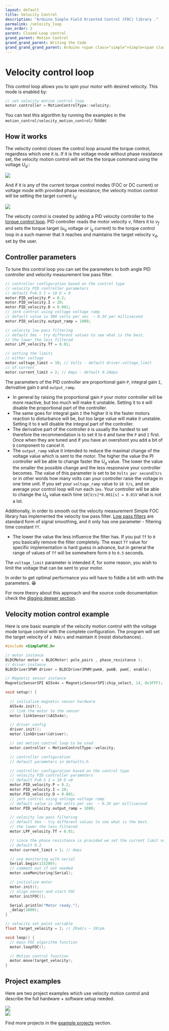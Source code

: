 ```yaml
---
layout: default
title: Velocity Control
description: "Arduino Simple Field Oriented Control (FOC) library ."
permalink: /velocity_loop
nav_order: 2
parent: Closed-Loop control
grand_parent: Motion Control
grand_grand_parent: Writing the Code
grand_grand_grand_parent: Arduino <span class="simple">Simple<span class="foc">FOC</span>library</span>
---
```


# Velocity control loop
This control loop allows you to spin your motor with desired velocity. This mode is enabled by:
```cpp
// set velocity motion control loop
motor.controller = MotionControlType::velocity;
```
You can test this algorithm by running the examples in the `motion_control/velocity_motion_control/` folder.


## How it works
The velocity control closes the control loop around the torque control, regardless which one it is. If it is the voltage mode without phase resistance set, the velocity motion control will set the the torque command using the voltage <i>U<sub>q</sub></i>::

<img src="extras/Images/velocity_loop_v.png" >

And if it is any of the current torque control modes (FOC or DC current) or voltage mode with provided phase resistance, the velocity motion control will be setting the target current <i>i<sub>q</sub></i>:

<img src="extras/Images/velocity_loop_i.png" >


The velocity control is created by adding a PID velocity controller to the [torque control loop](torque_control). PID controller reads the motor velocity <i>v</i>, filters it to <i>v<sub>f</sub></i> and sets the torque target (<i>u<sub>q</sub></i> voltage or <i>i<sub>q</sub></i> current) to the torque control loop in a such manner that it reaches and maintains the target velocity <i>v<sub>d</sub></i>, set by the user. 

## Controller parameters
To tune this control loop you can set the parameters to both angle PID controller and velocity measurement low pass filter. 
``` cpp
// controller configuration based on the control type 
// velocity PID controller parameters
// default P=0.5 I = 10 D = 0
motor.PID_velocity.P = 0.2;
motor.PID_velocity.I = 20;
motor.PID_velocity.D = 0.001;
// jerk control using voltage voltage ramp
// default value is 300 volts per sec  ~ 0.3V per millisecond
motor.PID_velocity.output_ramp = 1000;

// velocity low pass filtering
// default 5ms - try different values to see what is the best. 
// the lower the less filtered
motor.LPF_velocity.Tf = 0.01;

// setting the limits
// either voltage
motor.voltage_limit = 10; // Volts - default driver.voltage_limit
// of current 
motor.current_limit = 2; // Amps - default 0.2Amps
```
The parameters of the PID controller are proportional gain `P`, integral gain `I`, derivative gain `D`  and `output_ramp`. 
- In general by raising the proportional gain `P`  your motor controller will be more reactive, but too much will make it unstable. Setting it to `0` will disable the proportional part of the controller.
- The same goes for integral gain `I` the higher it is the faster motors reaction to disturbance will be, but too large value will make it unstable. Setting it to `0` will disable the integral part of the controller.
- The derivative part of the controller `D` is usually the hardest to set therefore the recommendation is to set it to `0` and tune the `P` and `I` first. Once when they are tuned and if you have an overshoot you add a bit of `D` component to cancel it.
- The `output_ramp` value it intended to reduce the maximal change of the voltage value which is sent to the motor. The higher the value the PI controller will be able to change faster the <i>U<sub>q</sub></i> value. The lower the value the smaller the possible change and the less responsive your controller becomes. The value of this parameter is set to be `Volts per second[V/s` or in other words how many volts can your controller raise the voltage in one time unit. If you set your `voltage_ramp` value to `10 V/s`, and on average your control loop will run each `1ms`. Your controller will be able to change the <i>U<sub>q</sub></i> value each time `10[V/s]*0.001[s] = 0.01V` what is not a lot.

Additionally, in order to smooth out the velocity measurement Simple FOC library has implemented the velocity low pass filter. [Low pass filters](https://en.wikipedia.org/wiki/Low-pass_filter) are standard form of signal smoothing, and it only has one parameter - filtering time constant `Tf`. 
- The lower the value the less influence the filter has. If you put `Tf` to `0` you basically remove the filter completely. The exact `Tf` value for specific implementation is hard guess in advance, but in general the range of values of `Tf` will be somewhere form `0` to `0.5` seconds.

The `voltage_limit` parameter is intended if, for some reason, you wish to limit the voltage that can be sent to your motor.  

In order to get optimal performance you will have to fiddle a bit with with the parameters. 😁

For more theory about this approach and the source code documentation check the [digging deeper section](digging_deeper).

## Velocity motion control example

Here is one basic example of the velocity motion control with the voltage mode torque control with the complete configuration. The program will set the target velocity of `2 RAD/s` and maintain it (resist disturbances) .

```cpp
#include <SimpleFOC.h>

// motor instance
BLDCMotor motor = BLDCMotor( pole_pairs , phase_resistance );
// driver instance
BLDCDriver3PWM driver = BLDCDriver3PWM(pwmA, pwmB, pwmC, enable);

// Magnetic sensor instance
MagneticSensorSPI AS5x4x = MagneticSensorSPI(chip_select, 14, 0x3FFF);

void setup() {
 
  // initialize magnetic sensor hardware
  AS5x4x.init();
  // link the motor to the sensor
  motor.linkSensor(&AS5x4x);

  // driver config
  driver.init();
  motor.linkDriver(&driver);

  // set motion control loop to be used
  motor.controller = MotionControlType::velocity;

  // controller configuration 
  // default parameters in defaults.h

  // controller configuration based on the control type 
  // velocity PID controller parameters
  // default P=0.5 I = 10 D =0
  motor.PID_velocity.P = 0.2;
  motor.PID_velocity.I = 20;
  motor.PID_velocity.D = 0.001;
  // jerk control using voltage voltage ramp
  // default value is 300 volts per sec  ~ 0.3V per millisecond
  motor.PID_velocity.output_ramp = 1000;

  // velocity low pass filtering
  // default 5ms - try different values to see what is the best. 
  // the lower the less filtered
  motor.LPF_velocity.Tf = 0.01;

  // since the phase resistance is provided we set the current limit not voltage
  // default 0.2
  motor.current_limit = 1; // Amps

  // use monitoring with serial 
  Serial.begin(115200);
  // comment out if not needed
  motor.useMonitoring(Serial);

  // initialize motor
  motor.init();
  // align sensor and start FOC
  motor.initFOC();

  Serial.println("Motor ready.");
  _delay(1000);
}

// velocity set point variable
float target_velocity = 2; // 2Rad/s ~ 20rpm

void loop() {
  // main FOC algorithm function
  motor.loopFOC();

  // Motion control function
  motor.move(target_velocity);
}
```

## Project examples
Here are two project examples which use velocity motion control and describe the full hardware + software setup needed.


<div class="image_icon width30">
    <a href="velocity_control_example">
        <img src="extras/Images/uno_l6234_velocity.jpg"  >
        <i class="fa fa-external-link-square fa-2x"></i>
    </a>
</div>
<div class="image_icon width30">
    <a href="gimbal_velocity_example">
        <img src="extras/Images/hmbgc_v22_velocity_control.jpg" >
        <i class="fa fa-external-link-square fa-2x"></i>
    </a>
</div>

Find more projects in the [example projects](example_projects) section.